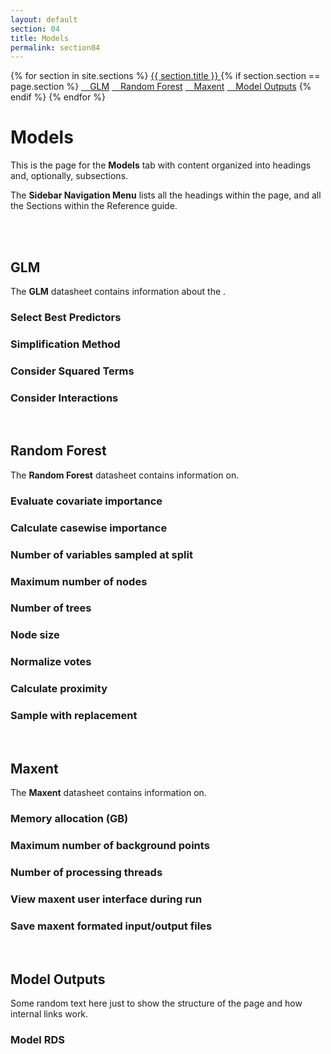 ```yaml
---
layout: default
section: 04
title: Models
permalink: section04
---
```



<!--- Sidebar Navigation Menu --->
<div class="sidenav">
    {% for section in site.sections %}
        <a href="{{site.baseurl}}{{ section.url }}"> {{ section.title }}</b> </a>
        {% if section.section == page.section %}
            <a href="#heading01"> &emsp;GLM</a>
            <a href="#heading02"> &emsp;Random Forest</a>
            <a href="#heading03"> &emsp;Maxent</a>
            <a href="#heading04"> &emsp;Model Outputs</a>
        {% endif %}
    {% endfor %}
</div>

# **Models**

This is the page for the **Models** tab with content organized into headings and, optionally, subsections.

The **Sidebar Navigation Menu** lists all the headings within the page, and all the Sections within the Reference guide. 

<br>
<br>

<p id="heading01"> <h2>GLM</h2> </p>

The **GLM** datasheet contains information about the .

### Select Best Predictors

### Simplification Method

### Consider Squared Terms

### Consider Interactions

<br>

<p id="heading02"> <h2>Random Forest</h2> </p>

The **Random Forest** datasheet contains information on.

### Evaluate covariate importance

### Calculate casewise importance

### Number of variables sampled at split

### Maximum number of nodes

### Number of trees

### Node size

### Normalize votes

### Calculate proximity

### Sample with replacement


<br>
<p id="heading03"> <h2>Maxent</h2> </p>

The **Maxent** datasheet contains information on.

### Memory allocation (GB)

### Maximum number of background points

### Number of processing threads

### View maxent user interface during run

### Save maxent formated input/output files

<br>

<p id="heading04"> <h2>Model Outputs</h2> </p>

Some random text here just to show the structure of the page and how internal links work.

### Model RDS

<br>


